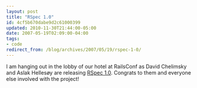 ```yaml
---
layout: post
title: "RSpec 1.0"
id: 4cf5b670dabe9d2c61000399
updated: 2010-11-30T21:44:00-05:00
date: 2007-05-19T02:09:00-04:00
tags:
- code
redirect_from: /blog/archives/2007/05/19/rspec-1-0/
---
```


I am hanging out in the lobby of our hotel at RailsConf as David Chelimsky and Aslak Hellesøy are releasing [RSpec 1.0](http://rspec.rubyforge.org). Congrats to them and everyone else involved with the project!
